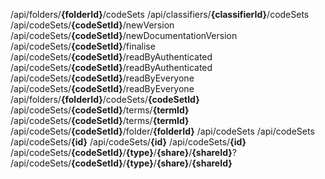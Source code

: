 <endpoint class="get">/api/folders/**{folderId}**/codeSets</endpoint>
<endpoint class="get">/api/classifiers/**{classifierId}**/codeSets</endpoint>
<endpoint class="put">/api/codeSets/**{codeSetId}**/newVersion</endpoint>
<endpoint class="put">/api/codeSets/**{codeSetId}**/newDocumentationVersion</endpoint>
<endpoint class="put">/api/codeSets/**{codeSetId}**/finalise</endpoint>
<endpoint class="delete">/api/codeSets/**{codeSetId}**/readByAuthenticated</endpoint>
<endpoint class="put">/api/codeSets/**{codeSetId}**/readByAuthenticated</endpoint>
<endpoint class="delete">/api/codeSets/**{codeSetId}**/readByEveryone</endpoint>
<endpoint class="put">/api/codeSets/**{codeSetId}**/readByEveryone</endpoint>
<endpoint class="put">/api/folders/**{folderId}**/codeSets/**{codeSetId}**</endpoint>
<endpoint class="delete">/api/codeSets/**{codeSetId}**/terms/**{termId}**</endpoint>
<endpoint class="put">/api/codeSets/**{codeSetId}**/terms/**{termId}**</endpoint>
<endpoint class="put">/api/codeSets/**{codeSetId}**/folder/**{folderId}**</endpoint>
<endpoint class="post">/api/codeSets</endpoint>
<endpoint class="get">/api/codeSets</endpoint>
<endpoint class="delete">/api/codeSets/**{id}**</endpoint>
<endpoint class="put">/api/codeSets/**{id}**</endpoint>
<endpoint class="get">/api/codeSets/**{id}**</endpoint>
<endpoint class="put">/api/codeSets/**{codeSetId}**/**{type}**/**{share}**/**{shareId}**?</endpoint>
<endpoint class="delete">/api/codeSets/**{codeSetId}**/**{type}**/**{share}**/**{shareId}**</endpoint>